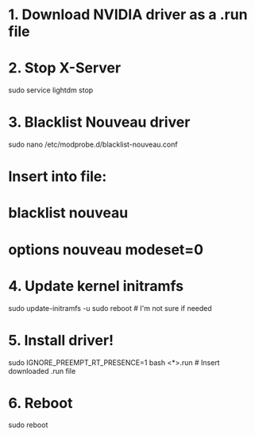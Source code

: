 # 1. Download NVIDIA driver as a .run file

# 2. Stop X-Server
sudo service lightdm stop

# 3. Blacklist Nouveau driver
sudo nano /etc/modprobe.d/blacklist-nouveau.conf

# Insert into file:
#  blacklist nouveau
#  options nouveau modeset=0

# 4. Update kernel initramfs
sudo update-initramfs -u
sudo reboot  # I'm not sure if needed

# 5. Install driver!
sudo IGNORE_PREEMPT_RT_PRESENCE=1 bash <*>.run  # Insert downloaded .run file

# 6. Reboot
sudo reboot
